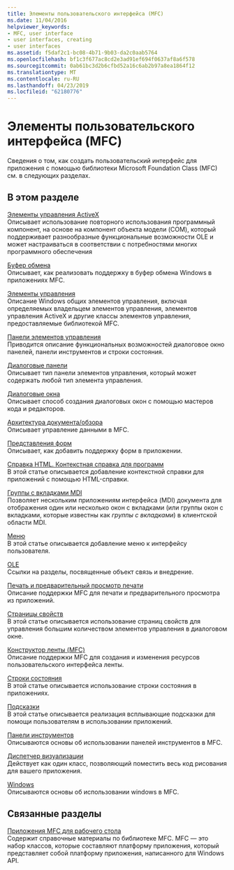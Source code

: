 ```yaml
---
title: Элементы пользовательского интерфейса (MFC)
ms.date: 11/04/2016
helpviewer_keywords:
- MFC, user interface
- user interfaces, creating
- user interfaces
ms.assetid: f5daf2c1-bc08-4b71-9b03-da2c0aab5764
ms.openlocfilehash: bf1c3f677ac8cd2e3ad91ef694f0637af8a6f578
ms.sourcegitcommit: 0ab61bc3d2b6cfbd52a16c6ab2b97a8ea1864f12
ms.translationtype: MT
ms.contentlocale: ru-RU
ms.lasthandoff: 04/23/2019
ms.locfileid: "62180776"
---
```

# <a name="user-interface-elements-mfc"></a>Элементы пользовательского интерфейса (MFC)

Сведения о том, как создать пользовательский интерфейс для приложения с помощью библиотеки Microsoft Foundation Class (MFC) см. в следующих разделах.

## <a name="in-this-section"></a>В этом разделе

[Элементы управления ActiveX](../mfc/activex-controls.md)<br/>
Описывает использование повторного использования программный компонент, на основе на компонент объекта модели (COM), который поддерживает разнообразные функциональные возможности OLE и может настраиваться в соответствии с потребностями многих программного обеспечения

[Буфер обмена](../mfc/clipboard.md)<br/>
Описывает, как реализовать поддержку в буфер обмена Windows в приложениях MFC.

[Элементы управления](../mfc/controls-mfc.md)<br/>
Описание Windows общих элементов управления, включая определяемых владельцем элементов управления, элементов управления ActiveX и другие классы элементов управления, предоставляемые библиотекой MFC.

[Панели элементов управления](../mfc/control-bars.md)<br/>
Приводится описание функциональных возможностей диалоговое окно панелей, панели инструментов и строки состояния.

[Диалоговые панели](../mfc/dialog-bars.md)<br/>
Описывает тип панели элементов управления, который может содержать любой тип элемента управления.

[Диалоговые окна](../mfc/dialog-boxes.md)<br/>
Описывает способ создания диалоговых окон с помощью мастеров кода и редакторов.

[Архитектура документа/обзора](../mfc/document-view-architecture.md)<br/>
Описывает управление данными в MFC.

[Представления форм](../mfc/form-views-mfc.md)<br/>
Описывает, как добавить поддержку форм в приложении.

[Справка HTML. Контекстная справка для программ](../mfc/html-help-context-sensitive-help-for-your-programs.md)<br/>
В этой статье описывается добавление контекстной справки для приложений с помощью HTML-справки.

[Группы с вкладками MDI](../mfc/mdi-tabbed-groups.md)<br/>
Позволяет нескольким приложениям интерфейса (MDI) документа для отображения один или несколько окон с вкладками (или группы окон с вкладками, которые известны как *группы с вкладками*) в клиентской области MDI.

[Меню](../mfc/menus-mfc.md)<br/>
В этой статье описывается добавление меню к интерфейсу пользователя.

[OLE](../mfc/ole-mfc.md)<br/>
Ссылки на разделы, посвященные объект связь и внедрение.

[Печать и предварительный просмотр печати](../mfc/printing-and-print-preview.md)<br/>
Описание поддержки MFC для печати и предварительного просмотра из приложений.

[Страницы свойств](../mfc/property-sheets-mfc.md)<br/>
В этой статье описывается использование страниц свойств для управления большим количеством элементов управления в диалоговом окне.

[Конструктор ленты (MFC)](../mfc/ribbon-designer-mfc.md)<br/>
Описание поддержки MFC для создания и изменения ресурсов пользовательского интерфейса ленты.

[Строки состояния](../mfc/status-bars.md)<br/>
В этой статье описывается использование строки состояния в приложениях.

[Подсказки](../mfc/tool-tips.md)<br/>
В этой статье описывается реализация всплывающие подсказки для помощи пользователям в использовании приложений.

[Панели инструментов](../mfc/toolbars.md)<br/>
Описываются основы об использовании панелей инструментов в MFC.

[Диспетчер визуализации](../mfc/visualization-manager.md)<br/>
Действует как один класс, позволяющий поместить весь код рисования для вашего приложения.

[Windows](../mfc/windows.md)<br/>
Описываются основы об использовании windows в MFC.

## <a name="related-sections"></a>Связанные разделы

[Приложения MFC для рабочего стола](../mfc/mfc-desktop-applications.md)<br/>
Содержит справочные материалы по библиотеке MFC. MFC — это набор классов, которые составляют платформу приложения, который представляет собой платформу приложения, написанного для Windows API.

